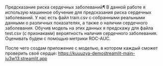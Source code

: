 Предсказание риска сердечных заболеваний¶
В данной работе я использую машинное обучение для предсказания риска сердечных заболеваний. 
У нас есть файл train.csv с собранными реальными данными о различных показателях, а также о наличии сердечного заболевания. 
Обучив модель на этих данных я предскажу для файла test.csv (с признаками) 
вероятность наличия сердечного заболевания. Оценивать будем с помощью метрики ROC-AUC.

После чего создам приложение с моделью, в котором каждый сможет проверить своё сердце:
https://kuuuzya-demostreamlit-main-iu3w13.streamlit.app
